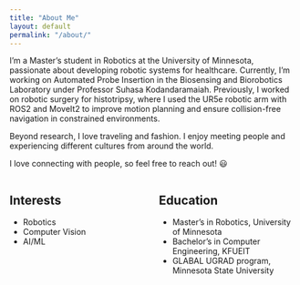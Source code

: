 ```yaml
---
title: "About Me"
layout: default
permalink: "/about/"
---
```


I’m a Master’s student in Robotics at the University of Minnesota, passionate about developing robotic systems for healthcare. Currently, I’m working on Automated Probe Insertion in the Biosensing and Biorobotics Laboratory under Professor Suhasa Kodandaramaiah. Previously, I worked on robotic surgery for histotripsy, where I used the UR5e robotic arm with ROS2 and MoveIt2 to improve motion planning and ensure collision-free navigation in constrained environments.

Beyond research, I love traveling and fashion. I enjoy meeting people and experiencing different cultures from around the world.

I love connecting with people, so feel free to reach out! 😃

<div style="display: flex; justify-content: space-between;">
    <div style="width: 48%;">
    <h2>Interests</h2>
    <ul>
      <li>Robotics</li>
      <li>Computer Vision</li>
      <li>AI/ML</li>
    </ul>
  </div>
  <div style="width: 48%;">
    <h2>Education</h2>
    <ul>
      <li>Master’s in Robotics, University of Minnesota</li>
      <li>Bachelor’s in Computer Engineering, KFUEIT</li>
      <li>GLABAL UGRAD program, Minnesota State University</li>
    </ul>
  </div>
</div>
